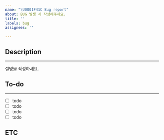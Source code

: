 ```yaml
---
name: "\U0001F41C Bug report"
about: BUG 발생 시 작성해주세요.
title: ''
labels: bug
assignees: ''

---
```


## Description
* * *
설명을 작성하세요.

## To-do
* * *
- [ ] todo
- [ ] todo
- [ ] todo
- [ ] todo

## ETC
